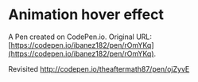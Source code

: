 # Animation hover effect

A Pen created on CodePen.io. Original URL: [https://codepen.io/ibanez182/pen/rOmYKq](https://codepen.io/ibanez182/pen/rOmYKq).

Revisited http://codepen.io/theaftermath87/pen/ojZyvE
